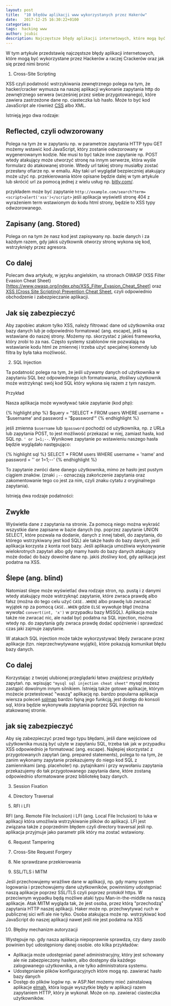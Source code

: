 ```yaml
---
layout: post
title:  "10 błędów aplikacji www wykorzystanych przez Hakerów"
date:   2017-12-25 16:30:22+0100
categories:
tags:  hacking www
author: jcubic
description: Najczęstsze błędy aplikacji internetowych, które mogą być wykorzystane przez Hackerów a raczej Crackerów oraz jak się przed nimi bronić.
---
```


W tym artykule przedstawię najczęstsze błędy aplikacji internetowych, które mogą być wykorzystane przez Hackerów a raczej Crackerów oraz jak się przed nimi bronić

<!-- more -->

1. Cross-Site Scripting

XSS czyli podatność wstrzykiwania zewnętrznego polega na tym, że hacker/cracker wymusza na naszej aplikacji wykonanie zapytania http do zewnętrznego serwera (wcześniej przez siebie przygotowanego),
które zawiera zastrzeżone dane np. ciasteczka lub hasło. Może to być kod JavaScript ale również [CSS](https://typeofweb.com/2017/12/15/hackowanie-css/) albo XML.

Istnieją jego dwa rodzaje:

## Reflected, czyli odwzorowany
Polega na tym że w zapytaniu np. w parametrze zapytania HTTP typu GET możemy wstawić kod JavaScript, który zostanie odwzorowany w wygenerowanym kodzie.
Nie musi to być także inne zapytanie np. POST wtedy atakujący może utworzyć stronę na innym serwerze, która wyśle formularz do atakowanej stronie. Wtedy url takiej strony musiałby
zostać przesłany ofiarze np. w emailu. Aby taki url wyglądał bezpieczniej atakujący może użyć np. przekierowania które opisane będzie dalej w tym artykule lub skrócić url za pomocą
jednej z wielu usług np. [bitly.com/](https://bitly.com/).

przykładem może być zapytanie `http://example.com/search?term=<script>alert('xss')</script>` jeśli aplikacja wyświetli stronę 404 z wyrażeniem term wstawionym do kodu html strony, będzie to XSS typy odwzorowanego.

## Zapisany (ang. Stored)
Polega on na tym że nasz kod jest zapisywany np. bazie danych i za każdym razem, gdy jakiś użytkownik otworzy stronę wykona się kod, wstrzyknięty przez agresora.

## Co dalej
Polecam dwa artykuły, w języku angielskim, na stronach OWASP (XSS Filter Evasion Cheat Sheet)[https://www.owasp.org/index.php/XSS_Filter_Evasion_Cheat_Sheet] oraz
[XSS (Cross Site Scripting) Prevention Cheat Sheet](https://www.owasp.org/index.php/XSS_(Cross_Site_Scripting)_Prevention_Cheat_Sheet), czyli odpowiednio obchodzenie i zabezpieczanie aplikacji.

## Jak się zabezpieczyć
Aby zapobiec atakom tylko XSS, należy filtrować dane od użytkownika oraz bazy danych lub je odpowiednio formatować (ang. escape), jeśli są wstawiane do naszej strony. Możemy np. skorzystać z jakieś frameworka, który zrobi to za nas. Często systemy szablonów nie pozwalają na wstawianie kodu html ze zmiennej i trzeba użyć specjalnej komendy lub filtra by była taka możliwość.

2. SQL Injection

Ta podatność polega na tym, że jeśli używamy danych od użytkownika w zapytaniu SQL bez odpowiedniego ich formatowania, złośliwy użytkownik może wstrzyknąć swój kod SQL który wykona się razem z tym naszym.

Przykład

Nasza aplikacja może wywoływać takie zapytanie (kod php):

{% highlight php %}
$query = "SELECT * FROM users WHERE username = '$username' and password = '$password'"
{% endhighlight %}

jeśli zmienna `$username` lub `$password` pochodzi od użytkownika, np. z URLa lub zapytania POST, to jest możliwość przekazać w niej, zamiast hasła, kod SQL np. `' or 1=1;--`.
Wynikowe zapytanie po wstawieniu naszego hasła będzie wyglądało następująco:

{% highlight sql %}
SELECT * FROM users WHERE username = 'name' and password = '' or 1=1;--'
{% endhighlight %}

To zapytanie zwróci dane danego użytkownika, mimo ze hasło jest pustym ciągiem znaków. (znaki `;--` oznaczają zakończenie zapytania oraz zakomentowanie tego co jest za nim, czyli znaku cytatu z oryginalnego zapytania).

Istnieją dwa rodzaje podatności:

## Zwykłe
Wyświetla dane z zapytania na stronie. Za pomocą niego można wykraść wszystkie dane zapisane w bazie danych (np. poprzez zapytanie UNION SELECT, które pozwala na dodanie, danych z innej tabeli, do zapytania, do którego wstrzykiwany jest kod SQL) ale także hasło do bazy danych, jeśli aplikacja korzysta z konta root bazy. Jeśli aplikacja umożliwia wykonywanie wielokrotnych zapytań albo gdy mamy hasło do bazy danych atakujący może dodać do bazy dowolne dane np. jakiś złośliwy kod, gdy aplikacja jest podatna na XSS.

## Ślepe (ang. blind)
Natomiast ślepe może wyświetlać dwa rodzaje stron, np. pustą i z danymi wtedy atakujący może wstrzyknąć zapytanie, które zwraca prawdę albo fałsz (można do tego celu użyć `CASE..WHEN`) albo prawdę lub zwracać wyjątek np za pomocą `CASE..WHEN` gdzie `ELSE` wywołuje błąd (można wywołać `convert(int, 'x')` w przypadku bazy MSSQL). Aplikacja może także nie zwracać nic, ale nadal być podatna na SQL injection, można wtedy np. do zapytania gdy zwraca prawdę dodać opóźnienie i sprawdzać czas jaki zajmuje zapytanie.

W atakach SQL injection może także wykorzystywać błędy zwracane przez aplikacje (tzn. nieprzechwytywane wyjątki), które pokazują komunikat błędu bazy danych.

## Co dalej

Korzystając z twojej ulubionej przeglądarki łatwo znajdziesz przykłady zapytań. np. wpisując `"mysql sql injection cheat sheet"` mysql możesz zastąpić dowolnym innym silnikiem. Istnieją także
gotowe aplikacje, którym możecie przetestować "waszą" aplikację np. bardzo popularna aplikacja wiersza poleceń [sqlmap](http://sqlmap.org/) bardzo fajną jego funkcją, jest dostęp do konsoli sql, która będzie wykonywała zapytania poprzez SQL injection na atakowanej stronie.

## jak się zabezpieczyć

Aby się zabezpieczyć przed tego typu błędami, jeśli dane wejściowe od użytkownika muszą być użyte w zapytaniu SQL, trzeba tak jak w przypadku XSS odpowiednio je formatować (ang. escape).
Najlepiej skorzystać z przygotowanych zapytań (ang. prepared statements), polega to na tym, że zanim wykonamy zapytanie przekazujemy do niego kod SQL z zamiennikami (ang. placeholer) np. pytajnikami i przy wywołaniu zapytania przekazujemy do tak przygotowanego zapytania dane, które zostaną odpowiednio sformatowane przez bibliotekę bazy danych.

3. Session Fixation

4. Directory Traversal

5. RFI i LFI

RFI (ang. Remote File Inclusion) i LFI (ang. Local File Inclusion) to luka w aplikacji która umożliwia wstrzykiwanie plików do aplikacji.
LFI jest związana także z poprzednim błędem czyli directory traversal jeśli np. aplikacja przyjmuje jako parametr plik który ma zostać wstawiony.

6. Request Tampering

7. Cross-Site Request Forgery

8. Nie sprawdzane przekierowania

9. SSL/TLS i MITM

Jeśli przechowujemy wrażliwe dane w aplikacji, np. gdy mamy system logowania i przechowujemy dane użytkowników,
powinniśmy udostępniać naszą aplikacje poprzez SSL/TLS czyli poprzez protokół https. W przeciwnym wypadku będą możliwe ataki typu Man-in-the-middle na naszą aplikacje.
Atak MITM wygląda tak, że jest osoba, przez którą "przechodzą" zapytania HTTP naszej aplikacji. Haker może np. przechwytywać ruch w publicznej sici wifi ale nie tylko.
Osoba atakująca może np. wstrzykiwać kod JavaScript do naszej aplikacji nawet jeśli nie jest podatna na XSS

10. Błędny mechanizm autoryzacji

Występuje np. gdy nasza aplikacja niepoprawnie sprawdza, czy dany zasób powinien być udostępniony danej osobie. oto kilka przykładów:
* Aplikacja może udostępniać panel administracyjny, który jest schowany ale nie zabezpieczony hasłem, albo dostępny dla każdego
  zalogowanego użytkownika, a nie tylko administratora systemu.
* Udostępnianie plików konfiguracyjnych które mogą np. zawierać hasło bazy danych
* Dostęp do plików logów np. w ASP.Net możemy mieć zainstalową aplikacje [elmah](https://docs.microsoft.com/en-us/aspnet/web-forms/overview/older-versions-getting-started/deploying-web-site-projects/logging-error-details-with-elmah-cs), która loguje wyszytkie błędy w aplikacji razem zapytaniem HTTP, który je wykonał. Może on np. zawierać ciasteczka użytkowników.
